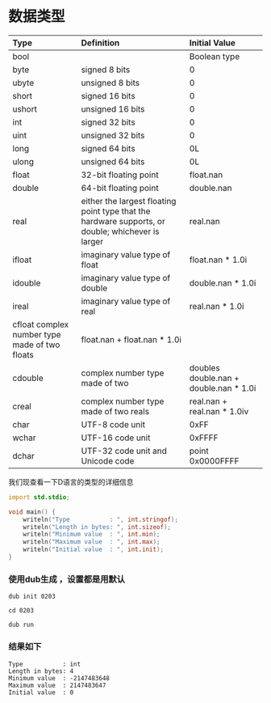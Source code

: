 # 数据类型
|Type|Definition|Initial Value|
|:--|:--|:--|
|bool|	|Boolean type|	false|
|byte	|signed 8 bits|	0|
|ubyte|	unsigned 8 bits	|0|
|short|	signed 16 bits	|0
|ushort	|unsigned 16 bits|	0|
|int	|signed 32 bits|	0|
|uint	|unsigned 32 bits|	0
|long	|signed 64 bits|	0L|
|ulong	|unsigned 64 bits|	0L|
|float	|32-bit floating point|	float.nan|
|double	|64-bit floating point	|double.nan|
|real	|either the largest floating point type that the hardware supports, or double; whichever is larger	|real.nan|
|ifloat	|imaginary value type of float|	float.nan * 1.0i|
|idouble	|imaginary value type of double	|double.nan * 1.0i|
|ireal	|imaginary value type of real|	real.nan * 1.0i|
|cfloat	complex number type made of two floats|	float.nan + float.nan * 1.0i|
|cdouble	|complex number type made of two |doubles	double.nan + double.nan * 1.0i|
|creal	|complex number type made of two reals	|real.nan + real.nan * 1.0iv
|char	|UTF-8 code unit	|0xFF
|wchar	|UTF-16 code unit	|0xFFFF
dchar	|UTF-32 code unit and Unicode code |point	0x0000FFFF|



我们现查看一下D语言的类型的详细信息

```D
import std.stdio;

void main() {
    writeln("Type           : ", int.stringof);
    writeln("Length in bytes: ", int.sizeof);
    writeln("Minimum value  : ", int.min);
    writeln("Maximum value  : ", int.max);
    writeln("Initial value  : ", int.init);
}
```


### 使用dub生成 ，设置都是用默认

    dub init 0203

    cd 0203

    dub run

### 结果如下


    Type           : int
    Length in bytes: 4
    Minimum value  : -2147483648
    Maximum value  : 2147483647
    Initial value  : 0
